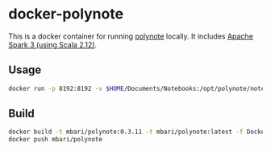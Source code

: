 # docker-polynote

This is a docker container for running [polynote](https://polynote.org/) locally. It includes [Apache Spark 3 (using Scala 2.12)](https://spark.apache.org/).

## Usage

```bash
docker run -p 8192:8192 -v $HOME/Documents/Notebooks:/opt/polynote/notebooks --name polynote mbari/polynote
```

## Build

```bash
docker build -t mbari/polynote:0.3.11 -t mbari/polynote:latest -f Dockerfile.jdk11 .
docker push mbari/polynote
```
